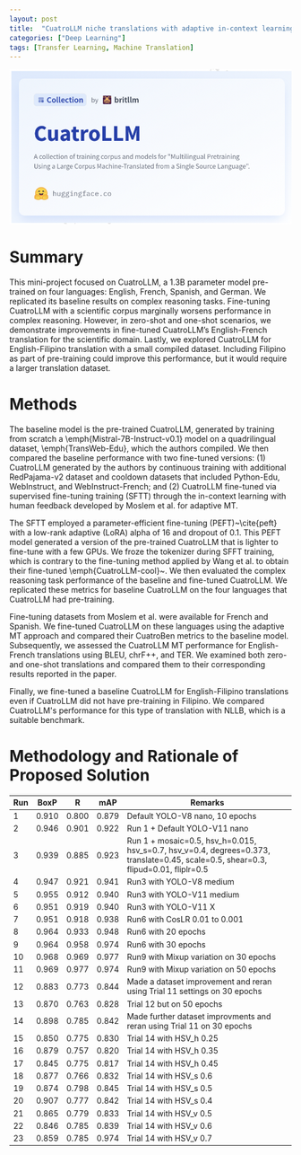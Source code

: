 ```yaml
---
layout: post
title:  "CuatroLLM niche translations with adaptive in-context learning: exploring English-Filipino"
categories: ["Deep Learning"]
tags: [Transfer Learning, Machine Translation]
---
```


![Cuatro_LLM_HuggingFace.png](/assets/Cuatro_LLM_HuggingFace.png)


# Summary

This mini-project focused on CuatroLLM, a 1.3B parameter model pre-trained on four languages: English, French, Spanish, and German. We replicated its baseline results on complex reasoning tasks. Fine-tuning CuatroLLM with a scientific corpus marginally worsens performance in complex reasoning. However, in zero-shot and one-shot scenarios, we demonstrate improvements in fine-tuned CuatroLLM’s English-French translation for the scientific domain. Lastly, we explored CuatroLLM for English-Filipino translation with a small compiled dataset. Including Filipino as part of pre-training could improve this performance, but it would require a larger translation dataset.

# Methods

The baseline model is the pre-trained CuatroLLM, generated by training from scratch a \emph{Mistral-7B-Instruct-v0.1} model on a quadrilingual dataset, \emph{TransWeb-Edu}, which the authors compiled. We then compared the baseline performance with two fine-tuned versions: (1) CuatroLLM generated by the authors by continuous training with additional RedPajama-v2 dataset and cooldown datasets that included Python-Edu, WebInstruct, and WebInstruct-French; and (2) CuatroLLM fine-tuned via supervised fine-tuning training (SFTT) through the in-context learning with human feedback developed by Moslem et al. for adaptive MT.

The SFTT employed a parameter-efficient fine-tuning (PEFT)~\cite{peft} with a low-rank adaptive (LoRA) alpha of 16 and dropout of 0.1. This PEFT model generated a version of the pre-trained CuatroLLM that is lighter to fine-tune with a few GPUs. We froze the tokenizer during SFFT training, which is contrary to the fine-tuning method applied by Wang et al. to obtain their fine-tuned \emph{CuatroLLM-cool}~. We then evaluated the complex reasoning task performance of the baseline and fine-tuned CuatroLLM. We replicated these metrics for baseline CuatroLLM on the four languages that CuatroLLM had pre-training.

Fine-tuning datasets from Moslem et al. were available for French and Spanish. We fine-tuned CuatroLLM on these languages using the adaptive MT approach and compared their CuatroBen metrics to the baseline model. Subsequently, we assessed the CuatroLLM MT performance for English-French translations using BLEU, chrF++, and TER. We examined both zero- and one-shot translations and compared them to their corresponding results reported in the paper.

Finally, we fine-tuned a baseline CuatroLLM for English-Filipino translations even if CuatroLLM did not have pre-training in Filipino. We compared CuatroLLM's performance for this type of translation with NLLB, which is a suitable benchmark.

# Methodology and Rationale of Proposed Solution



| Run | BoxP  | R     | mAP   | Remarks                                                                                                                             |
|-----|-------|-------|-------|-------------------------------------------------------------------------------------------------------------------------------------|
| 1   | 0.910 | 0.800 | 0.879 | Default YOLO-V8 nano, 10 epochs                                                                                                     |
| 2   | 0.946 | 0.901 | 0.922 | Run 1 + Default YOLO-V11 nano                                                                                                       |
| 3   | 0.939 | 0.885 | 0.923 | Run 1 + mosaic=0.5, hsv_h=0.015, hsv_s=0.7, hsv_v=0.4, degrees=0.373, translate=0.45, scale=0.5, shear=0.3, flipud=0.01, fliplr=0.5 |                                                                      |
| 4   | 0.947 | 0.921 | 0.941 | Run3 with YOLO-V8 medium                                                                                                            |
| 5   | 0.955 | 0.912 | 0.940 | Run3 with YOLO-V11 medium                                                                                                           |
| 6   | 0.951 | 0.919 | 0.940 | Run3 with YOLO-V11 X                                                                                                                |
| 7   | 0.951 | 0.918 | 0.938 | Run6 with CosLR 0.01 to 0.001                                                                                                       |
| 8   | 0.964 | 0.933 | 0.948 | Run6 with 20 epochs                                                                                                                 |
| 9   | 0.964 | 0.958 | 0.974 | Run6 with 30 epochs                                                                                                                 |
| 10   | 0.968 | 0.969 | 0.977 | Run9 with Mixup variation on 30 epochs                                                                                             |
| 11   | 0.969 | 0.977 | 0.974 | Run9 with Mixup variation on 50 epochs                                                                                             |
| 12   | 0.883 | 0.773 | 0.844 | Made a dataset improvement and reran using Trial 11 settings on 30 epochs                                                          |
| 13   | 0.870 | 0.763 | 0.828 | Trial 12 but on 50 epochs                                                                                                          |
| 14   | 0.898 | 0.785 | 0.842 | Made further dataset improvments and reran using Trial 11 on 30 epochs                                                             |
| 15   | 0.850 | 0.775 | 0.830 | Trial 14 with HSV_h 0.25                                                                                                           |
| 16   | 0.879 | 0.757 | 0.820 | Trial 14 with HSV_h 0.35                                                                                                           |
| 17   | 0.845 | 0.775 | 0.817 | Trial 14 with HSV_h 0.45                                                                                                           |
| 18   | 0.877 | 0.766 | 0.832 | Trial 14 with HSV_s 0.6                                                                                                            |
| 19   | 0.874 | 0.798 | 0.845 | Trial 14 with HSV_s 0.5                                                                                                            |
| 20   | 0.907 | 0.777 | 0.842 | Trial 14 with HSV_s 0.4                                                                                                            |
| 21   | 0.865 | 0.779 | 0.833 | Trial 14 with HSV_v 0.5                                                                                                            |
| 22   | 0.846 | 0.785 | 0.839 | Trial 14 with HSV_v 0.6                                                                                                            |
| 23   | 0.859 | 0.785 | 0.974 | Trial 14 with HSV_v 0.7                                                                                                            |
